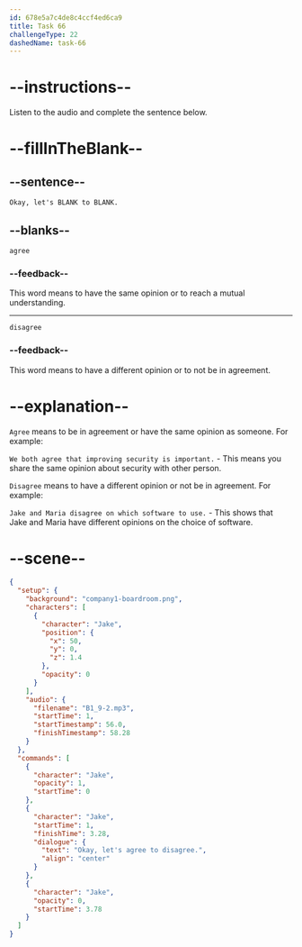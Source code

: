 ```yaml
---
id: 678e5a7c4de8c4ccf4ed6ca9
title: Task 66
challengeType: 22
dashedName: task-66
---
```


<!-- (audio) Jake: Okay, let's agree to disagree. -->

# --instructions--

Listen to the audio and complete the sentence below.

# --fillInTheBlank--

## --sentence--

`Okay, let's BLANK to BLANK.`

## --blanks--

`agree`

### --feedback--

This word means to have the same opinion or to reach a mutual understanding. 

---

`disagree`

### --feedback--

This word means to have a different opinion or to not be in agreement.

# --explanation--

`Agree` means to be in agreement or have the same opinion as someone. For example:  

`We both agree that improving security is important.` - This means you share the same opinion about security with other person.

`Disagree` means to have a different opinion or not be in agreement. For example:  

`Jake and Maria disagree on which software to use.` - This shows that Jake and Maria have different opinions on the choice of software.

# --scene--

```json
{
  "setup": {
    "background": "company1-boardroom.png",
    "characters": [
      {
        "character": "Jake",
        "position": {
          "x": 50,
          "y": 0,
          "z": 1.4
        },
        "opacity": 0
      }
    ],
    "audio": {
      "filename": "B1_9-2.mp3",
      "startTime": 1,
      "startTimestamp": 56.0,
      "finishTimestamp": 58.28
    }
  },
  "commands": [
    {
      "character": "Jake",
      "opacity": 1,
      "startTime": 0
    },
    {
      "character": "Jake",
      "startTime": 1,
      "finishTime": 3.28,
      "dialogue": {
        "text": "Okay, let's agree to disagree.",
        "align": "center"
      }
    },
    {
      "character": "Jake",
      "opacity": 0,
      "startTime": 3.78
    }
  ]
}
```

